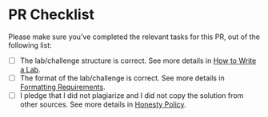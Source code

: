 # PR Checklist

Please make sure you've completed the relevant tasks for this PR, out of the following list:

- [ ] The lab/challenge structure is correct. See more details in [How to Write a Lab](https://github.com/labex-dev/devops-labs/discussions/3).
- [ ] The format of the lab/challenge is correct. See more details in [Formatting Requirements](https://github.com/labex-dev/devops-labs/discussions/5).
- [ ] I pledge that I did not plagiarize and I did not copy the solution from other sources. See more details in [Honesty Policy](https://github.com/labex-dev/devops-labs/discussions/7).
